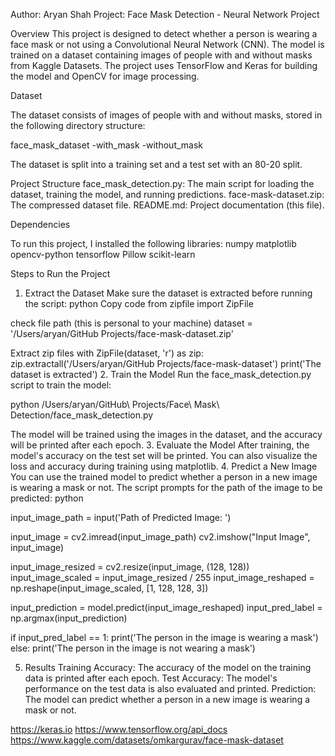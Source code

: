 Author: Aryan Shah
Project: Face Mask Detection - Neural Network Project

Overview
This project is designed to detect whether a person is wearing a face mask or not using a Convolutional Neural Network (CNN). The model is trained on a dataset containing images of people with and without masks from Kaggle Datasets. The project uses TensorFlow and Keras for building the model and OpenCV for image processing.


Dataset

The dataset consists of images of people with and without masks, stored in the following directory structure:
  
  face_mask_dataset
    -with_mask
    -without_mask

The dataset is split into a training set and a test set with an 80-20 split.

Project Structure
face_mask_detection.py: The main script for loading the dataset, training the model, and running predictions.
face-mask-dataset.zip: The compressed dataset file.
README.md: Project documentation (this file).

Dependencies

To run this project, I installed the following libraries:
numpy 
matplotlib 
opencv-python 
tensorflow 
Pillow 
scikit-learn

Steps to Run the Project
1. Extract the Dataset
Make sure the dataset is extracted before running the script:
python
Copy code
from zipfile import ZipFile

check file path (this is personal to your machine)
dataset = '/Users/aryan/GitHub Projects/face-mask-dataset.zip'

Extract zip files
with ZipFile(dataset, 'r') as zip:
    zip.extractall('/Users/aryan/GitHub Projects/face-mask-dataset')
    print('The dataset is extracted')
2. Train the Model
Run the face_mask_detection.py script to train the model:

python /Users/aryan/GitHub\ Projects/Face\ Mask\ Detection/face_mask_detection.py

The model will be trained using the images in the dataset, and the accuracy will be printed after each epoch.
3. Evaluate the Model
After training, the model's accuracy on the test set will be printed. You can also visualize the loss and accuracy during training using matplotlib.
4. Predict a New Image
You can use the trained model to predict whether a person in a new image is wearing a mask or not. The script prompts for the path of the image to be predicted:
python

input_image_path = input('Path of Predicted Image: ')

input_image = cv2.imread(input_image_path)
cv2.imshow("Input Image", input_image)

input_image_resized = cv2.resize(input_image, (128, 128))
input_image_scaled = input_image_resized / 255
input_image_reshaped = np.reshape(input_image_scaled, [1, 128, 128, 3])

input_prediction = model.predict(input_image_reshaped)
input_pred_label = np.argmax(input_prediction)

if input_pred_label == 1:
  print('The person in the image is wearing a mask')
else:
  print('The person in the image is not wearing a mask')

5. Results
Training Accuracy: The accuracy of the model on the training data is printed after each epoch.
Test Accuracy: The model's performance on the test data is also evaluated and printed.
Prediction: The model can predict whether a person in a new image is wearing a mask or not.


https://keras.io
https://www.tensorflow.org/api_docs
https://www.kaggle.com/datasets/omkargurav/face-mask-dataset

